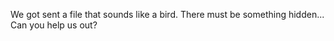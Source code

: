 We got sent a file that sounds like a bird. There must be something hidden... Can you help us out?

